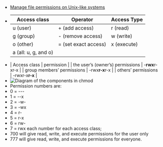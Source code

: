 - [Manage file permissions on Unix-like systems](https://kb.iu.edu/d/abdb)
- | Access class | Operator | Access Type |
  | ---- | ---- | ---- |
  | u (user) | + (add access) | r (read) |
  | g (group) | - (remove access) | w (write) |
  | o (other) | = (set exact access) | x (execute) |
  | a (all: u, g, and o)| | |
- | Access class | permission |
  | the user’s (owner’s) permissions | -**rwx**r-xr-x |
  | group members’ permissions | -rwx**r-x**r-x |
  | others’ permissions | -rwxr-x**r-x** |
- ![Diagram of the components in chmod](https://www.pluralsight.com/content/dam/pluralsight2/b2c-blog-files/seo-refresh/linux-file-permissions/Linux-File-Permissions-2.webp)
- Permission numbers are:
- 0 = ---
- 1 = --x
- 2 = -w-
- 3 = -wx
- 4 = r-
- 5 = r-x
- 6 = rw-
- 7 = rwx
  each number for each access class;
- 700 will give read, write, and execute permissions for the user only
- 777 will give read, write, and execute permissions for everyone.